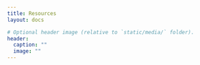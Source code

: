 ```yaml
---
title: Resources
layout: docs

# Optional header image (relative to `static/media/` folder).
header:
  caption: ""
  image: ""
---
```


